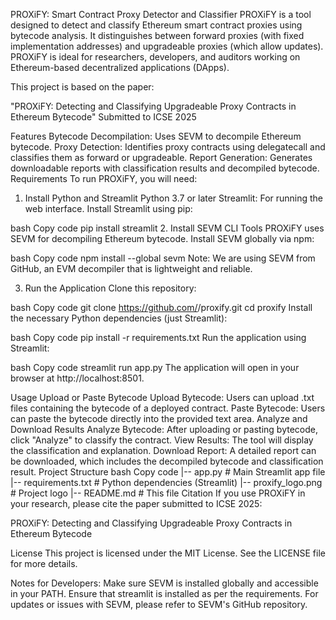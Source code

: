 PROXiFY: Smart Contract Proxy Detector and Classifier
PROXiFY is a tool designed to detect and classify Ethereum smart contract proxies using bytecode analysis. It distinguishes between forward proxies (with fixed implementation addresses) and upgradeable proxies (which allow updates). PROXiFY is ideal for researchers, developers, and auditors working on Ethereum-based decentralized applications (DApps).

This project is based on the paper:

"PROXiFY: Detecting and Classifying Upgradeable Proxy Contracts in Ethereum Bytecode"
Submitted to ICSE 2025

Features
Bytecode Decompilation: Uses SEVM to decompile Ethereum bytecode.
Proxy Detection: Identifies proxy contracts using delegatecall and classifies them as forward or upgradeable.
Report Generation: Generates downloadable reports with classification results and decompiled bytecode.
Requirements
To run PROXiFY, you will need:

1. Install Python and Streamlit
Python 3.7 or later
Streamlit: For running the web interface.
Install Streamlit using pip:

bash
Copy code
pip install streamlit
2. Install SEVM CLI Tools
PROXiFY uses SEVM for decompiling Ethereum bytecode. Install SEVM globally via npm:

bash
Copy code
npm install --global sevm
Note: We are using SEVM from GitHub, an EVM decompiler that is lightweight and reliable.

3. Run the Application
Clone this repository:

bash
Copy code
git clone https://github.com/<your-github-username>/proxify.git
cd proxify
Install the necessary Python dependencies (just Streamlit):

bash
Copy code
pip install -r requirements.txt
Run the application using Streamlit:

bash
Copy code
streamlit run app.py
The application will open in your browser at http://localhost:8501.

Usage
Upload or Paste Bytecode
Upload Bytecode: Users can upload .txt files containing the bytecode of a deployed contract.
Paste Bytecode: Users can paste the bytecode directly into the provided text area.
Analyze and Download Results
Analyze Bytecode: After uploading or pasting bytecode, click "Analyze" to classify the contract.
View Results: The tool will display the classification and explanation.
Download Report: A detailed report can be downloaded, which includes the decompiled bytecode and classification result.
Project Structure
bash
Copy code
|-- app.py                 # Main Streamlit app file
|-- requirements.txt        # Python dependencies (Streamlit)
|-- proxify_logo.png        # Project logo
|-- README.md               # This file
Citation
If you use PROXiFY in your research, please cite the paper submitted to ICSE 2025:

PROXiFY: Detecting and Classifying Upgradeable Proxy Contracts in Ethereum Bytecode

License
This project is licensed under the MIT License. See the LICENSE file for more details.

Notes for Developers:
Make sure SEVM is installed globally and accessible in your PATH.
Ensure that streamlit is installed as per the requirements.
For updates or issues with SEVM, please refer to SEVM's GitHub repository.
